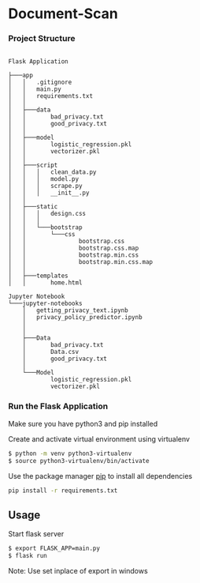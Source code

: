 # Document-Scan


### Project Structure

```

Flask Application

├───app
│   │   .gitignore
│   │   main.py
│   │   requirements.txt
│   │
│   ├───data
│   │       bad_privacy.txt
│   │       good_privacy.txt
│   │
│   ├───model
│   │       logistic_regression.pkl
│   │       vectorizer.pkl
│   │
│   ├───script
│   │   │   clean_data.py
│   │   │   model.py
│   │   │   scrape.py
│   │   │   __init__.py
│   │
│   ├───static
│   │   │   design.css
│   │   │
│   │   └───bootstrap
│   │       └───css
│   │               bootstrap.css
│   │               bootstrap.css.map
│   │               bootstrap.min.css
│   │               bootstrap.min.css.map
│   │
│   ├───templates
│   │       home.html

Jupyter Notebook
└───jupyter-notebooks
    │   getting_privacy_text.ipynb
    │   privacy_policy_predictor.ipynb
    │
    │
    ├───Data
    │       bad_privacy.txt
    │       Data.csv
    │       good_privacy.txt
    │
    └───Model
            logistic_regression.pkl
            vectorizer.pkl
```


### Run the Flask Application

Make sure you have python3 and pip installed


Create and activate virtual environment using virtualenv
```bash
$ python -m venv python3-virtualenv
$ source python3-virtualenv/bin/activate
```

Use the package manager [pip](https://pip.pypa.io/en/stable/) to install all dependencies

```bash
pip install -r requirements.txt
```

## Usage


Start flask server
```bash
$ export FLASK_APP=main.py
$ flask run
```
Note: Use set inplace of export in windows

